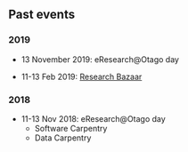 ## Past events

### 2019

- 13 November 2019: eResearch@Otago day

- 11-13 Feb 2019: [Research Bazaar](https://resbaz.github.io/resbaz2019/dunedin/)

### 2018

- 11-13 Nov 2018: eResearch@Otago day
    - Software Carpentry
    - Data Carpentry
